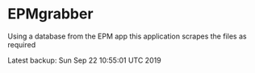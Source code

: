 # EPMgrabber
Using a database from the EPM app this application scrapes the files as required


Latest backup: Sun Sep 22 10:55:01 UTC 2019
